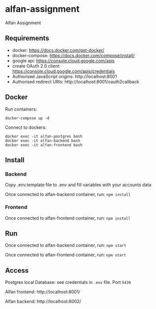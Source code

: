 # alfan-assignment
Alfan Assignment

## Requirements

- docker: https://docs.docker.com/get-docker/
- docker-compose: https://docs.docker.com/compose/install/
- google api: https://console.cloud.google.com/apis
- create OAuth 2.0 client: https://console.cloud.google.com/apis/credentials
- Authorised JavaScript origins: http://localhost:8001
- Authorised redirect URIs: http://localhost:8001/oauth2callback

## Docker

Run containers:

```
docker-compose up -d
```

Connect to dockers:

```
docker exec -it alfan-postgres bash
docker exec -it alfan-backend bash
docker exec -it alfan-frontend bash
```

## Install

### Backend

Copy .env.template file to .env and fill variables with your accounts data

Once connected to alfan-backend container, run: `npm install`

### Frontend

Once connected to alfan-frontend container, run: `npm install`

## Run

Once connected to alfan-backend container, run: `npm start`

Once connected to alfan-frontend container, run: `npm start`

## Access

Postgres local Database: see credentials in `.env` file. Port `5439`

Alfan frontend: http://localhost:8001/

Alfan backend: http://localhost:8002/
